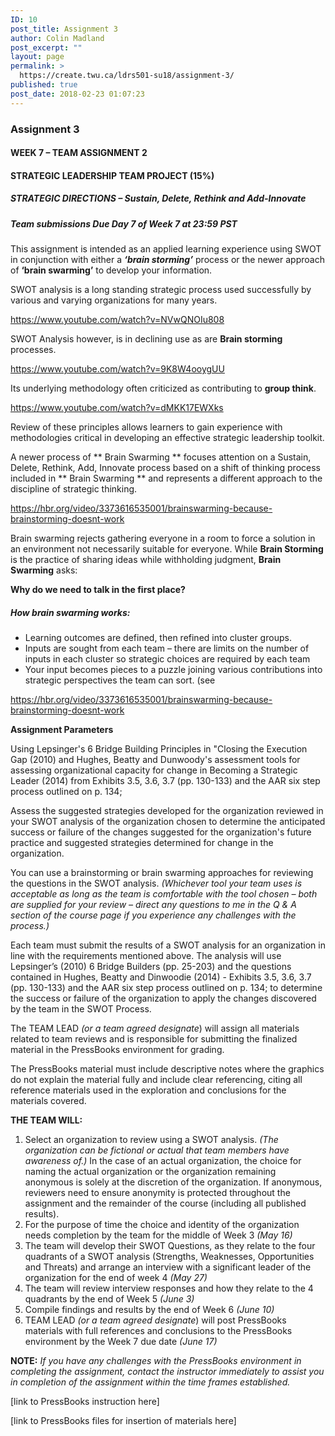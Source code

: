 ```yaml
---
ID: 10
post_title: Assignment 3
author: Colin Madland
post_excerpt: ""
layout: page
permalink: >
  https://create.twu.ca/ldrs501-su18/assignment-3/
published: true
post_date: 2018-02-23 01:07:23
---
```

<h3>Assignment 3</h3>

<h4><strong>WEEK 7 – TEAM ASSIGNMENT 2</strong></h4>

<h4><strong>STRATEGIC LEADERSHIP TEAM PROJECT (15%)</strong></h4>

<h5><strong>STRATEGIC DIRECTIONS – Sustain, Delete, Rethink and Add-Innovate</strong></h5>

<h5><strong>Team submissions Due Day 7 of Week 7 at 23:59 PST</strong></h5>

This assignment is intended as an applied learning experience using SWOT in conjunction with either a <em><strong>‘brain storming’</strong></em> process or the newer approach of <strong>‘brain swarming’</strong> to develop your information.

SWOT analysis is a long standing strategic process used successfully by various and varying organizations for many years.

https://www.youtube.com/watch?v=NVwQNOIu808

SWOT Analysis however, is in declining use as are <strong>Brain storming</strong> processes.

https://www.youtube.com/watch?v=9K8W4ooygUU

Its underlying methodology often criticized as contributing to <strong>group think</strong>.

https://www.youtube.com/watch?v=dMKK17EWXks

Review of these principles allows learners to gain experience with methodologies critical in developing an effective strategic leadership toolkit.

A newer process of ** Brain Swarming ** focuses attention on a Sustain, Delete, Rethink, Add, Innovate process based on a shift of thinking process included in ** Brain Swarming ** and represents a different approach to the discipline of strategic thinking.

<div class="blog-video-embed"><a href="https://hbr.org/video/3373616535001/brainswarming-because-brainstorming-doesnt-work">https://hbr.org/video/3373616535001/brainswarming-because-brainstorming-doesnt-work</a></div>

Brain swarming rejects gathering everyone in a room to force a solution in an environment not necessarily suitable for everyone. While <strong>Brain Storming</strong> is the practice of sharing ideas while withholding judgment, <strong>Brain Swarming</strong> asks:

<strong>Why do we need to talk in the first place?</strong>

<h5>How brain swarming works:</h5>

<ul>
<li>Learning outcomes are defined, then refined into cluster groups.</li>
<li>Inputs are sought from each team – there are limits on the number of inputs in each cluster so strategic choices are required by each team</li>
<li>Your input becomes pieces to a puzzle joining various contributions into strategic perspectives the team can sort. (see</li>
</ul>

<a href="https://hbr.org/video/3373616535001/brainswarming-because-brainstorming-doesnt-work">https://hbr.org/video/3373616535001/brainswarming-because-brainstorming-doesnt-work</a>

<strong>Assignment Parameters</strong>

Using Lepsinger's 6 Bridge Building Principles in "Closing the Execution Gap (2010) and Hughes, Beatty and Dunwoody's assessment tools for assessing organizational capacity for change in Becoming a Strategic Leader (2014) from Exhibits 3.5, 3.6, 3.7 (pp. 130-133) and the AAR six step process outlined on p. 134;

Assess the suggested strategies developed for the organization reviewed in your SWOT analysis of the organization chosen to determine the anticipated success or failure of the changes suggested for the organization's future practice and suggested strategies determined for change in the organization.

You can use a brainstorming or brain swarming approaches for reviewing the questions in the SWOT analysis. <em>(Whichever tool your team uses is acceptable as long as the team is comfortable with the tool chosen – both are supplied for your review – direct any questions to me in the Q &amp; A section of the course page if you experience any challenges with the process.)</em>

Each team must submit the results of a SWOT analysis for an organization in line with the requirements mentioned above. The analysis will use Lepsinger’s (2010) 6 Bridge Builders (pp. 25-203) and the questions contained in Hughes, Beatty and Dinwoodie (2014) - Exhibits 3.5, 3.6, 3.7 (pp. 130-133) and the AAR six step process outlined on p. 134; to determine the success or failure of the organization to apply the changes discovered by the team in the SWOT Process.

The TEAM LEAD <em>(or a team agreed designate</em>) will assign all materials related to team reviews and is responsible for submitting the finalized material in the PressBooks environment for grading.

The PressBooks material must include descriptive notes where the graphics do not explain the material fully and include clear referencing, citing all reference materials used in the exploration and conclusions for the materials covered.

<strong>THE TEAM WILL:</strong>

<ol>
<li>Select an organization to review using a SWOT analysis. <em>(The organization can be fictional or actual that team members have awareness of.)</em> In the case of an actual organization, the choice for naming the actual organization or the organization remaining  anonymous is solely at the discretion of the organization. If anonymous, reviewers need to ensure anonymity is protected throughout the assignment and the remainder of the course (including all published results).</li>
<li>For the purpose of time the choice and identity of the organization needs completion by the team for the middle of Week 3 <em>(May 16)</em></li>
<li>The team will develop their SWOT Questions, as they relate to the four quadrants of a SWOT analysis (Strengths, Weaknesses, Opportunities and Threats) and arrange an interview with a significant leader of the organization for the end of week 4 <em>(May 27)</em></li>
<li>The team will review interview responses and how they relate to the 4 quadrants by the end of Week 5 <em>(June 3)</em></li>
<li>Compile findings and results by the end of Week 6 <em>(June 10)</em></li>
<li>TEAM LEAD <em>(or a team agreed designate</em>) will post PressBooks materials with full references and conclusions to the PressBooks environment by the Week 7 due date <em>(June 17)</em></li>
</ol>

<strong>NOTE:</strong> <em>If you have any challenges with the PressBooks environment in completing the assignment, contact the instructor immediately to assist you in completion of the assignment within the time frames established.</em>

[link to PressBooks instruction here]

[link to PressBooks files for insertion of materials here]